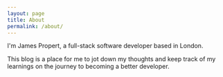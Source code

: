 ```yaml
---
layout: page
title: About
permalink: /about/
---
```


I'm James Propert, a full-stack software developer based in London.

This blog is a place for me to jot down my thoughts and keep track of my learnings on the journey to becoming a better developer.
